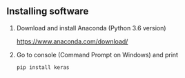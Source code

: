 ## Installing software 
1. Download and install Anaconda (Python 3.6 version)

    https://www.anaconda.com/download/

2. Go to console (Command Prompt on Windows) and print

    ```pip install keras```